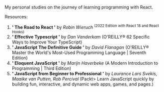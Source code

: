 My personal studies on the journey of learning programming with React.

Resources:
1. **' The Road to React '** by *Robin Wieruch* <sup>(2022 Edition with React 18 and React Hooks)</sup>
2. **' Effective Typescript '** by *Dan Vanderkam* (O'REILLY® 62 Specific Ways to Improve Your TypeScript)
3. **' JavaScript The Definitive Guide '** by *David Flanagan* (O'REILLY® Master the World's Most-Used Programming Language | Seventh Edition)
4. **' Eloquent JavaScript '** by *Marijn Haverbeke* (A Modern Introduction to Programming | Third Edition)
5. **' JavaScript from Beginner to Professional '** by *Laurance Lars Svekis, Maaike van Putten, Rob Percival* (Packt> Learn JavaScript quickly by building fun, interactive, and dynamic web apps, games, and pages.)
